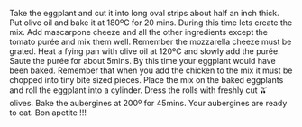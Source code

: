 Take the eggplant and cut it into long oval strips about half an inch thick.
Put olive oil and bake it at 180ºC  for 20 mins.
During this time lets create the mix.
Add mascarpone cheeze and all the other ingredients except the tomato purée and mix them well. Remember the mozzarella cheeze must be grated.
Heat a fying pan with olive oil at 120ºC and slowly add the purée.
Saute the purée for about 5mins.
By this time your eggplant would have been baked.
Remember that when you add the chicken to the mix it must be chopped into tiny bite sized pieces.
Place the mix on the baked eggplants and roll the eggplant into a cylinder.
Dress the rolls with freshly cut 🫒 olives.
Bake the aubergines at 200º for 45mins.
Your aubergines are ready to eat.
Bon apetite !!!
